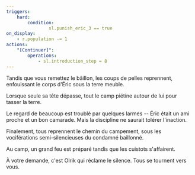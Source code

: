 ```yaml
---
triggers:
    hard:
        condition:
                sl.punish_eric_3 == true
on_display:
    - r.population -= 1
actions:
    "[Continuer]":
        operations:
            - sl.introduction_step = 8
---
```


Tandis que vous remettez le bâillon, les coups de pelles reprennent, enfouissant le corps d'Éric sous la terre meuble.

Lorsque seule sa tête dépasse, tout le camp piétine autour de lui pour tasser la terre.

Le regard de beaucoup est troublé par quelques larmes -- Éric était un ami proche et un bon camarade. Mais la discipline ne saurait tolérer l'inaction.

Finalement, tous reprennent le chemin du campement, sous les vociférations semi-silencieuses du condamné baillonné.

Au camp, un grand feu est préparé tandis que les cuistots s'affairent.

À votre demande, c'est Olrik qui réclame le silence. Tous se tournent vers vous.
